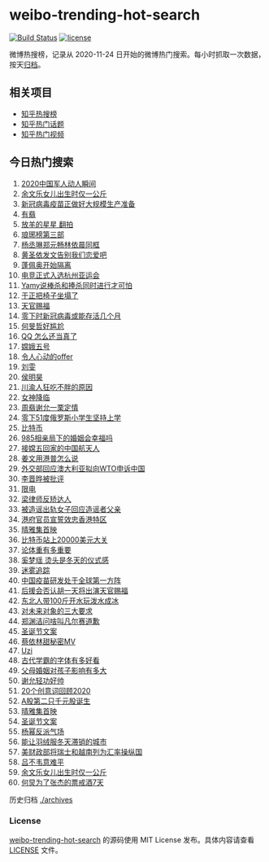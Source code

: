 # weibo-trending-hot-search

[![Build Status](https://github.com/justjavac/weibo-trending-hot-search/workflows/ci/badge.svg?branch=master)](https://github.com/justjavac/weibo-trending-hot-search/actions)
[![license](https://img.shields.io/github/license/justjavac/weibo-trending-hot-search)](https://github.com/justjavac/weibo-trending-hot-search/blob/master/LICENSE)

微博热搜榜，记录从 2020-11-24 日开始的微博热门搜索。每小时抓取一次数据，按天[归档](./archives)。

## 相关项目

- [知乎热搜榜](https://github.com/justjavac/zhihu-trending-top-search)
- [知乎热门话题](https://github.com/justjavac/zhihu-trending-hot-questions)
- [知乎热门视频](https://github.com/justjavac/zhihu-trending-hot-video)

## 今日热门搜索

<!-- BEGIN -->
<!-- 最后更新时间 Thu Dec 17 2020 03:12:05 GMT+0800 (CST) -->
1. [2020中国军人动人瞬间](https://s.weibo.com//weibo?q=%232020%E4%B8%AD%E5%9B%BD%E5%86%9B%E4%BA%BA%E5%8A%A8%E4%BA%BA%E7%9E%AC%E9%97%B4%23&Refer=new_time)
1. [余文乐女儿出生时仅一公斤](https://s.weibo.com//weibo?q=%E4%BD%99%E6%96%87%E4%B9%90%E5%A5%B3%E5%84%BF%E5%87%BA%E7%94%9F%E6%97%B6%E4%BB%85%E4%B8%80%E5%85%AC%E6%96%A4&Refer=top)
1. [新冠病毒疫苗正做好大规模生产准备](https://s.weibo.com//weibo?q=%23%E6%96%B0%E5%86%A0%E7%97%85%E6%AF%92%E7%96%AB%E8%8B%97%E6%AD%A3%E5%81%9A%E5%A5%BD%E5%A4%A7%E8%A7%84%E6%A8%A1%E7%94%9F%E4%BA%A7%E5%87%86%E5%A4%87%23&Refer=top)
1. [有翡](https://s.weibo.com//weibo?q=%E6%9C%89%E7%BF%A1&Refer=top)
1. [放羊的星星 翻拍](https://s.weibo.com//weibo?q=%E6%94%BE%E7%BE%8A%E7%9A%84%E6%98%9F%E6%98%9F%20%E7%BF%BB%E6%8B%8D&Refer=top)
1. [琅琊榜第三部](https://s.weibo.com//weibo?q=%23%E7%90%85%E7%90%8A%E6%A6%9C%E7%AC%AC%E4%B8%89%E9%83%A8%23&Refer=top)
1. [杨丞琳郑元畅林依晨同框](https://s.weibo.com//weibo?q=%23%E6%9D%A8%E4%B8%9E%E7%90%B3%E9%83%91%E5%85%83%E7%95%85%E6%9E%97%E4%BE%9D%E6%99%A8%E5%90%8C%E6%A1%86%23&Refer=top)
1. [黄圣依发文告别我们恋爱吧](https://s.weibo.com//weibo?q=%23%E9%BB%84%E5%9C%A3%E4%BE%9D%E5%8F%91%E6%96%87%E5%91%8A%E5%88%AB%E6%88%91%E4%BB%AC%E6%81%8B%E7%88%B1%E5%90%A7%23&Refer=top)
1. [蓬佩奥开始隔离](https://s.weibo.com//weibo?q=%23%E8%93%AC%E4%BD%A9%E5%A5%A5%E5%BC%80%E5%A7%8B%E9%9A%94%E7%A6%BB%23&Refer=top)
1. [电竞正式入选杭州亚运会](https://s.weibo.com//weibo?q=%23%E7%94%B5%E7%AB%9E%E6%AD%A3%E5%BC%8F%E5%85%A5%E9%80%89%E6%9D%AD%E5%B7%9E%E4%BA%9A%E8%BF%90%E4%BC%9A%23&Refer=top)
1. [Yamy说棒杀和捧杀同时进行才可怕](https://s.weibo.com//weibo?q=%23Yamy%E8%AF%B4%E6%A3%92%E6%9D%80%E5%92%8C%E6%8D%A7%E6%9D%80%E5%90%8C%E6%97%B6%E8%BF%9B%E8%A1%8C%E6%89%8D%E5%8F%AF%E6%80%95%23&Refer=top)
1. [于正把椅子坐塌了](https://s.weibo.com//weibo?q=%23%E4%BA%8E%E6%AD%A3%E6%8A%8A%E6%A4%85%E5%AD%90%E5%9D%90%E5%A1%8C%E4%BA%86%23&Refer=top)
1. [天官赐福](https://s.weibo.com//weibo?q=%E5%A4%A9%E5%AE%98%E8%B5%90%E7%A6%8F&Refer=top)
1. [零下时新冠病毒或能存活几个月](https://s.weibo.com//weibo?q=%23%E9%9B%B6%E4%B8%8B%E6%97%B6%E6%96%B0%E5%86%A0%E7%97%85%E6%AF%92%E6%88%96%E8%83%BD%E5%AD%98%E6%B4%BB%E5%87%A0%E4%B8%AA%E6%9C%88%23&Refer=top)
1. [何旻哲好尴尬](https://s.weibo.com//weibo?q=%23%E4%BD%95%E6%97%BB%E5%93%B2%E5%A5%BD%E5%B0%B4%E5%B0%AC%23&Refer=top)
1. [QQ 怎么还当真了](https://s.weibo.com//weibo?q=QQ%20%E6%80%8E%E4%B9%88%E8%BF%98%E5%BD%93%E7%9C%9F%E4%BA%86&Refer=top)
1. [嫦娥五号](https://s.weibo.com//weibo?q=%23%E5%AB%A6%E5%A8%A5%E4%BA%94%E5%8F%B7%23&Refer=top)
1. [令人心动的offer](https://s.weibo.com//weibo?q=%E4%BB%A4%E4%BA%BA%E5%BF%83%E5%8A%A8%E7%9A%84offer&Refer=top)
1. [刘雯](https://s.weibo.com//weibo?q=%E5%88%98%E9%9B%AF&Refer=top)
1. [侯明昊](https://s.weibo.com//weibo?q=%E4%BE%AF%E6%98%8E%E6%98%8A&Refer=top)
1. [川渝人狂吃不胖的原因](https://s.weibo.com//weibo?q=%23%E5%B7%9D%E6%B8%9D%E4%BA%BA%E7%8B%82%E5%90%83%E4%B8%8D%E8%83%96%E7%9A%84%E5%8E%9F%E5%9B%A0%23&Refer=top)
1. [女神降临](https://s.weibo.com//weibo?q=%E5%A5%B3%E7%A5%9E%E9%99%8D%E4%B8%B4&Refer=top)
1. [周翡谢允一栗定情](https://s.weibo.com//weibo?q=%23%E5%91%A8%E7%BF%A1%E8%B0%A2%E5%85%81%E4%B8%80%E6%A0%97%E5%AE%9A%E6%83%85%23&Refer=top)
1. [零下51度俄罗斯小学生坚持上学](https://s.weibo.com//weibo?q=%23%E9%9B%B6%E4%B8%8B51%E5%BA%A6%E4%BF%84%E7%BD%97%E6%96%AF%E5%B0%8F%E5%AD%A6%E7%94%9F%E5%9D%9A%E6%8C%81%E4%B8%8A%E5%AD%A6%23&Refer=top)
1. [比特币](https://s.weibo.com//weibo?q=%E6%AF%94%E7%89%B9%E5%B8%81&Refer=top)
1. [985相亲局下的婚姻会幸福吗](https://s.weibo.com//weibo?q=%23985%E7%9B%B8%E4%BA%B2%E5%B1%80%E4%B8%8B%E7%9A%84%E5%A9%9A%E5%A7%BB%E4%BC%9A%E5%B9%B8%E7%A6%8F%E5%90%97%23&Refer=top)
1. [接嫦五回家的中国航天人](https://s.weibo.com//weibo?q=%23%E6%8E%A5%E5%AB%A6%E4%BA%94%E5%9B%9E%E5%AE%B6%E7%9A%84%E4%B8%AD%E5%9B%BD%E8%88%AA%E5%A4%A9%E4%BA%BA%23&Refer=top)
1. [姜文用港普怎么说](https://s.weibo.com//weibo?q=%23%E5%A7%9C%E6%96%87%E7%94%A8%E6%B8%AF%E6%99%AE%E6%80%8E%E4%B9%88%E8%AF%B4%23&Refer=top)
1. [外交部回应澳大利亚拟向WTO申诉中国](https://s.weibo.com//weibo?q=%23%E5%A4%96%E4%BA%A4%E9%83%A8%E5%9B%9E%E5%BA%94%E6%BE%B3%E5%A4%A7%E5%88%A9%E4%BA%9A%E6%8B%9F%E5%90%91WTO%E7%94%B3%E8%AF%89%E4%B8%AD%E5%9B%BD%23&Refer=top)
1. [李晋晔被批评](https://s.weibo.com//weibo?q=%E6%9D%8E%E6%99%8B%E6%99%94%E8%A2%AB%E6%89%B9%E8%AF%84&Refer=top)
1. [限电](https://s.weibo.com//weibo?q=%E9%99%90%E7%94%B5&Refer=top)
1. [梁律师反矫达人](https://s.weibo.com//weibo?q=%23%E6%A2%81%E5%BE%8B%E5%B8%88%E5%8F%8D%E7%9F%AB%E8%BE%BE%E4%BA%BA%23&Refer=top)
1. [被造谣出轨女子回应造谣者父亲](https://s.weibo.com//weibo?q=%23%E8%A2%AB%E9%80%A0%E8%B0%A3%E5%87%BA%E8%BD%A8%E5%A5%B3%E5%AD%90%E5%9B%9E%E5%BA%94%E9%80%A0%E8%B0%A3%E8%80%85%E7%88%B6%E4%BA%B2%23&Refer=top)
1. [港府官员宣誓效忠香港特区](https://s.weibo.com//weibo?q=%E6%B8%AF%E5%BA%9C%E5%AE%98%E5%91%98%E5%AE%A3%E8%AA%93%E6%95%88%E5%BF%A0%E9%A6%99%E6%B8%AF%E7%89%B9%E5%8C%BA&Refer=top)
1. [晴雅集首映](https://s.weibo.com//weibo?q=%E6%99%B4%E9%9B%85%E9%9B%86%E9%A6%96%E6%98%A0&Refer=top)
1. [比特币站上20000美元大关](https://s.weibo.com//weibo?q=%E6%AF%94%E7%89%B9%E5%B8%81%E7%AB%99%E4%B8%8A20000%E7%BE%8E%E5%85%83%E5%A4%A7%E5%85%B3&Refer=top)
1. [论体重有多重要](https://s.weibo.com//weibo?q=%23%E8%AE%BA%E4%BD%93%E9%87%8D%E6%9C%89%E5%A4%9A%E9%87%8D%E8%A6%81%23&Refer=top)
1. [奚梦瑶 烫头是冬天的仪式感](https://s.weibo.com//weibo?q=%E5%A5%9A%E6%A2%A6%E7%91%B6%20%E7%83%AB%E5%A4%B4%E6%98%AF%E5%86%AC%E5%A4%A9%E7%9A%84%E4%BB%AA%E5%BC%8F%E6%84%9F&Refer=top)
1. [迷雾追踪](https://s.weibo.com//weibo?q=%23%E8%BF%B7%E9%9B%BE%E8%BF%BD%E8%B8%AA%23&Refer=top)
1. [中国疫苗研发处于全球第一方阵](https://s.weibo.com//weibo?q=%23%E4%B8%AD%E5%9B%BD%E7%96%AB%E8%8B%97%E7%A0%94%E5%8F%91%E5%A4%84%E4%BA%8E%E5%85%A8%E7%90%83%E7%AC%AC%E4%B8%80%E6%96%B9%E9%98%B5%23&Refer=top)
1. [后援会否认胡一天将出演天官赐福](https://s.weibo.com//weibo?q=%23%E5%90%8E%E6%8F%B4%E4%BC%9A%E5%90%A6%E8%AE%A4%E8%83%A1%E4%B8%80%E5%A4%A9%E5%B0%86%E5%87%BA%E6%BC%94%E5%A4%A9%E5%AE%98%E8%B5%90%E7%A6%8F%23&Refer=top)
1. [东北人带100斤开水玩泼水成冰](https://s.weibo.com//weibo?q=%23%E4%B8%9C%E5%8C%97%E4%BA%BA%E5%B8%A6100%E6%96%A4%E5%BC%80%E6%B0%B4%E7%8E%A9%E6%B3%BC%E6%B0%B4%E6%88%90%E5%86%B0%23&Refer=top)
1. [对未来对象的三大要求](https://s.weibo.com//weibo?q=%23%E5%AF%B9%E6%9C%AA%E6%9D%A5%E5%AF%B9%E8%B1%A1%E7%9A%84%E4%B8%89%E5%A4%A7%E8%A6%81%E6%B1%82%23&Refer=top)
1. [郑渊洁问啥叫凡尔赛道歉](https://s.weibo.com//weibo?q=%23%E9%83%91%E6%B8%8A%E6%B4%81%E9%97%AE%E5%95%A5%E5%8F%AB%E5%87%A1%E5%B0%94%E8%B5%9B%E9%81%93%E6%AD%89%23&Refer=top)
1. [圣诞节文案](https://s.weibo.com//weibo?q=%23%E5%9C%A3%E8%AF%9E%E8%8A%82%E6%96%87%E6%A1%88%23&Refer=top)
1. [蔡依林甜秘密MV](https://s.weibo.com//weibo?q=%23%E8%94%A1%E4%BE%9D%E6%9E%97%E7%94%9C%E7%A7%98%E5%AF%86MV%23&Refer=top)
1. [Uzi](https://s.weibo.com//weibo?q=Uzi&Refer=top)
1. [古代学霸的字体有多好看](https://s.weibo.com//weibo?q=%23%E5%8F%A4%E4%BB%A3%E5%AD%A6%E9%9C%B8%E7%9A%84%E5%AD%97%E4%BD%93%E6%9C%89%E5%A4%9A%E5%A5%BD%E7%9C%8B%23&Refer=top)
1. [父母婚姻对孩子影响有多大](https://s.weibo.com//weibo?q=%23%E7%88%B6%E6%AF%8D%E5%A9%9A%E5%A7%BB%E5%AF%B9%E5%AD%A9%E5%AD%90%E5%BD%B1%E5%93%8D%E6%9C%89%E5%A4%9A%E5%A4%A7%23&Refer=top)
1. [谢允轻功好帅](https://s.weibo.com//weibo?q=%23%E8%B0%A2%E5%85%81%E8%BD%BB%E5%8A%9F%E5%A5%BD%E5%B8%85%23&Refer=top)
1. [20个创意词回顾2020](https://s.weibo.com//weibo?q=%2320%E4%B8%AA%E5%88%9B%E6%84%8F%E8%AF%8D%E5%9B%9E%E9%A1%BE2020%23&Refer=new_time)
1. [A股第二只千元股诞生](https://s.weibo.com//weibo?q=%23A%E8%82%A1%E7%AC%AC%E4%BA%8C%E5%8F%AA%E5%8D%83%E5%85%83%E8%82%A1%E8%AF%9E%E7%94%9F%23&Refer=top)
1. [晴雅集首映](https://s.weibo.com//weibo?q=%23%E6%99%B4%E9%9B%85%E9%9B%86%E9%A6%96%E6%98%A0%23&Refer=top)
1. [圣诞节文案](https://s.weibo.com//weibo?q=%E5%9C%A3%E8%AF%9E%E8%8A%82%E6%96%87%E6%A1%88&Refer=top)
1. [杨幂反派气场](https://s.weibo.com//weibo?q=%23%E6%9D%A8%E5%B9%82%E5%8F%8D%E6%B4%BE%E6%B0%94%E5%9C%BA%23&Refer=top)
1. [能让羽绒服冬天滞销的城市](https://s.weibo.com//weibo?q=%23%E8%83%BD%E8%AE%A9%E7%BE%BD%E7%BB%92%E6%9C%8D%E5%86%AC%E5%A4%A9%E6%BB%9E%E9%94%80%E7%9A%84%E5%9F%8E%E5%B8%82%23&Refer=top)
1. [美财政部将瑞士和越南列为汇率操纵国](https://s.weibo.com//weibo?q=%23%E7%BE%8E%E8%B4%A2%E6%94%BF%E9%83%A8%E5%B0%86%E7%91%9E%E5%A3%AB%E5%92%8C%E8%B6%8A%E5%8D%97%E5%88%97%E4%B8%BA%E6%B1%87%E7%8E%87%E6%93%8D%E7%BA%B5%E5%9B%BD%23&Refer=top)
1. [吕不韦意难平](https://s.weibo.com//weibo?q=%23%E5%90%95%E4%B8%8D%E9%9F%A6%E6%84%8F%E9%9A%BE%E5%B9%B3%23&Refer=top)
1. [余文乐女儿出生时仅一公斤](https://s.weibo.com//weibo?q=%23%E4%BD%99%E6%96%87%E4%B9%90%E5%A5%B3%E5%84%BF%E5%87%BA%E7%94%9F%E6%97%B6%E4%BB%85%E4%B8%80%E5%85%AC%E6%96%A4%23&Refer=top)
1. [何炅为了张杰的票戒酒7天](https://s.weibo.com//weibo?q=%23%E4%BD%95%E7%82%85%E4%B8%BA%E4%BA%86%E5%BC%A0%E6%9D%B0%E7%9A%84%E7%A5%A8%E6%88%92%E9%85%927%E5%A4%A9%23&Refer=top)
<!-- END -->

历史归档 [./archives](./archives)

### License

[weibo-trending-hot-search](https://github.com/justjavac/weibo-trending-hot-search) 的源码使用 MIT License 发布。具体内容请查看 [LICENSE](./LICENSE) 文件。
